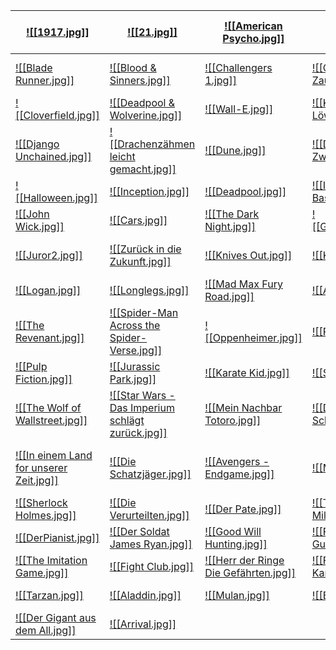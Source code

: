 

| [![[1917.jpg]]](1917)                                                       | [![[21.jpg]]](21)                                                                             | [![[American Psycho.jpg]]](<American Psycho>)                                 | [![[Apocalpyse Now.jpg]]](<Apocalypse Now>)                               | [![[Avatar - Aufbruch nach Pandora.jpg]]](<Avatar - Aufbruch nach Pandora>)                               |
| --------------------------------------------------------------------------- | --------------------------------------------------------------------------------------------- | ----------------------------------------------------------------------------- | ------------------------------------------------------------------------- | --------------------------------------------------------------------------------------------------------- |
| [![[Blade Runner.jpg]]](<Blade Runner>)                                     | [![[Blood & Sinners.jpg]]](<Blood & Sinners>)                                                 | [![[Challengers 1.jpg]]](Challengers)                                         | [![[Chihiros Reise ins Zauberland.jpg]]](<Chihiros Reise ins Zauberland>) | [![[Captain America - Civil War.jpg]]](<Captain America- Civil War>)                                      |
| [![[Cloverfield.jpg]]](Cloverfield)                                         | [![[Deadpool & Wolverine.jpg]]](<Deadpool & Wolverine>)                                       | [![[Wall-E.jpg]]](<WALL·E>)                                                   | [![[König der Löwen.jpg]]](<Der König der Löwen>)                         | [![[X.jpg]]](X)                                                                                           |
| [![[Django Unchained.jpg]]](<Django Unchained>)                             | [![[Drachenzähmen leicht gemacht.jpg]]](<Drachenzähmen leicht gemacht>)                       | [![[Dune.jpg]]](Dune)                                                         | [![[Dune - Part Zwei.jpg]]](<Dune - Part Zwei>)                           | [![[Greatest Showman.jpg]]](<Greatest Showman>)                                                           |
| [![[Halloween.jpg]]](Halloween)                                             | [![[Inception.jpg]]](Inception)                                                               | [![[Deadpool.jpg]]](Deadpool)                                                 | [![[Inglourious Basterds.jpg]]](<Inglourious Basterds>)                   | [![[Interstellar.jpg]]](Interstellar)                                                                     |
| [![[John Wick.jpg]]](<John Wick>)                                           | [![[Cars.jpg]]](Cars)                                                                         | [![[The Dark Night.jpg]]](<The Dark Night>)                                   | [![[Ghostbusters.jpg]]](Ghostbusters)                                     | [![[Spirit.jpg]]](Spirit)                                                                                 |
| [![[Juror2.jpg]]](<Juror No.2>)                                             | [![[Zurück in die Zukunft.jpg]]](<Zurück in die Zukunft>)                                     | [![[Knives Out.jpg]]](<Knives Out>)                                           | [![[Konklave 1.jpg]]](Konklave)                                           | [![[Like a Complete Unknown.jpg]]](<Like A Complete Unknown>)                                             |
| [![[Logan.jpg]]](Logan)                                                     | [![[Longlegs.jpg]]](Longlegs)                                                                 | [![[Mad Max Fury Road.jpg]]](<Mad Max Fury Road>)                             | [![[Avengers.jpg]]](Avengers)                                             | [![[MaxXxine.jpg]]](MaXXXine)                                                                             |
| [![[The Revenant.jpg]]](<The Revenant>)                                     | [![[Spider-Man Across the Spider-Verse.jpg]]](<Spider-Man - Across the Spider-Verse>)         | [![[Oppenheimer.jpg]]](Oppenheimer)                                           | [![[Pearl.jpg]]](Pearl)                                                   | [![[Prinzessin Monoke.jpg]]](<Prinzessin Mononoke>)                                                       |
| [![[Pulp Fiction.jpg]]](<Pulp Fiction>)                                     | [![[Jurassic Park.jpg]]](<Jurassic Park>)                                                     | [![[Karate Kid.jpg]]](<Karate Kid>)                                           | [![[Sieben.jpg]]](Sieben)                                                 | [![[Sleepy Hollow.jpg]]](<Sleepy Hollow>)                                                                 |
| [![[The Wolf of Wallstreet.jpg]]](<The Wolf of Wall Street>)                | [![[Star Wars - Das Imperium schlägt zurück.jpg]]](<Star Wars - Das Imperium schlägt zurück>) | [![[Mein Nachbar Totoro.jpg]]](<Mein Nachbar Totoro>)                         | [![[Das Wandelde Schloss.jpg]]](<Das wandelnde Schloss>)                  | [![[Toy Story 3.jpg]]](<Toy Story 3>)                                                                     |
| [![[In einem Land for unserer Zeit.jpg]]](<In einem Land vor unserer Zeit>) | [![[Die Schatzjäger.jpg]]](<Der Schatzplanet>)                                                | [![[Avengers - Endgame.jpg]]](<Avengers - Endgame>)                           | [![[Matrix.jpg]]](Matrix)                                                 | [![[Indiana Jones - Jäger des verlorenen Schatzes.jpg]]](<Indiana Jones - Jäger des verlorenen Schatzes>) |
| [![[Sherlock Holmes.jpg]]](<Sherlock Holmes>)                               | [![[Die Verurteilten.jpg]]](<Die Verurteilten>)                                               | [![[Der Pate.jpg]]](<Der Pate>)                                               | [![[The Green Mile.jpg]]](<The Green Mile>)                               | [![[Schindlers Liste.jpg]]](<Schindlers Liste>)                                                           |
| [![[DerPianist.jpg]]](<Der Pianist>)                                        | [![[Der Soldat James Ryan.jpg]]](<Der Soldat James Ryan>)                                     | [![[Good Will Hunting.jpg]]](<Good Will Hunting>)                             | [![[Forrest Gumb.jpg]]](<Forrest Gump>)                                   | [![[Hacksaw Ridge.jpg]]](<Hacksaw Ridge - Die Entscheidung>)                                              |
| [![[The Imitation Game.jpg]]](<The Imitation Game>)                         | [![[Fight Club.jpg]]](<Fight Club>)                                                           | [![[Herr der Ringe Die Gefährten.jpg]]](<Der Herr der Ringe - Die Gefährten>) | [![[Fluch der Karibik.jpg]]](<Fluch der Karibik>)                         | [![[Atlantis.jpg]]](<Atlantis - Das Geheimnis der verlorenen Stadt>)                                      |
| [![[Tarzan.jpg]]](Tarzan)                                                   | [![[Aladdin.jpg]]](Aladdin)                                                                   | [![[Mulan.jpg]]](Mulan)                                                       | [![[Bärenbruder.jpg]]](Bärenbrüder)                                       | [![[Edge of Tomorrow.jpg]]](<Edge of Tomorrow>)                                                           |
| [![[Der Gigant aus dem All.jpg]]](<Der Gigant aus dem All>)                 | [![[Arrival.jpg]]](Arrival)                                                                   |                                                                               |                                                                           |                                                                                                           |





